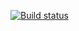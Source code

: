 [![Build status](https://ci.appveyor.com/api/projects/status/hnk9u515iifouxts?svg=true)](https://ci.appveyor.com/project/Le-ha12/selenide)
